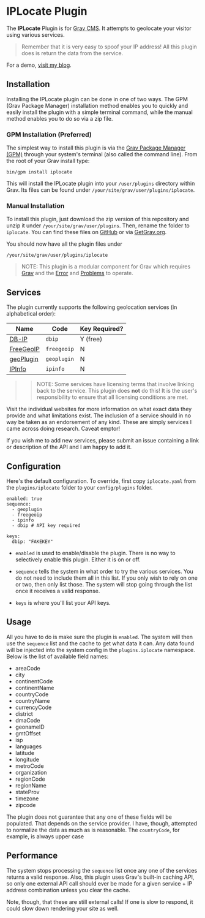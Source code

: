 # IPLocate Plugin

The **IPLocate** Plugin is for [Grav CMS](http://github.com/getgrav/grav). It attempts to geolocate your visitor using various services. 

> Remember that it is very easy to spoof your IP address! All this plugin does is return the data from the service.

For a demo, [visit my blog](https://perlkonig.com/demos/iplocate).

## Installation

Installing the IPLocate plugin can be done in one of two ways. The GPM (Grav Package Manager) installation method enables you to quickly and easily install the plugin with a simple terminal command, while the manual method enables you to do so via a zip file.

### GPM Installation (Preferred)

The simplest way to install this plugin is via the [Grav Package Manager (GPM)](http://learn.getgrav.org/advanced/grav-gpm) through your system's terminal (also called the command line).  From the root of your Grav install type:

    bin/gpm install iplocate

This will install the IPLocate plugin into your `/user/plugins` directory within Grav. Its files can be found under `/your/site/grav/user/plugins/iplocate`.

### Manual Installation

To install this plugin, just download the zip version of this repository and unzip it under `/your/site/grav/user/plugins`. Then, rename the folder to `iplocate`. You can find these files on [GitHub](https://github.com/Perlkonig/grav-plugin-iplocate) or via [GetGrav.org](http://getgrav.org/downloads/plugins#extras).

You should now have all the plugin files under

    /your/site/grav/user/plugins/iplocate
	
> NOTE: This plugin is a modular component for Grav which requires [Grav](http://github.com/getgrav/grav) and the [Error](https://github.com/getgrav/grav-plugin-error) and [Problems](https://github.com/getgrav/grav-plugin-problems) to operate.

## Services

The plugin currently supports the following geolocation services (in alphabetical order):

| Name | Code | Key Required? | 
| --- | --- | --- |
| [DB-IP](https://www.db-ip.com) | `dbip` | Y (free) |
| [FreeGeoIP](https://freegeoip.net) | `freegeoip` | N |
| [geoPlugin](http://www.geoplugin.com/) | `geoplugin` | N |
| [IPInfo](http://ipinfo.io) | `ipinfo` | N |

>> NOTE: Some services have licensing terms that involve linking back to the service. This plugin does **not** do this! It is the user's responsibility to ensure that all licensing conditions are met.

Visit the individual websites for more information on what exact data they provide and what limitations exist. The inclusion of a service should in no way be taken as an endorsement of any kind. These are simply services I came across doing research. Caveat emptor!

If you wish me to add new services, please submit an issue containing a link or description of the API and I am happy to add it.

## Configuration

Here's the default configuration. To override, first copy `iplocate.yaml` from the `plugins/iplocate` folder to your `config/plugins` folder.

```
enabled: true
sequence:
  - geoplugin
  - freegeoip
  - ipinfo
  - dbip # API key required

keys:
  dbip: "FAKEKEY"
```

  - `enabled` is used to enable/disable the plugin. There is no way to selectively enable this plugin. Either it is on or off.

  - `sequence` tells the system in what order to try the various services. You do not need to include them all in this list. If you only wish to rely on one or two, then only list those. The system will stop going through the list once it receives a valid response.

  - `keys` is where you'll list your API keys.

## Usage

All you have to do is make sure the plugin is `enabled`. The system will then use the `sequence` list and the cache to get what data it can. Any data found will be injected into the system config in the `plugins.iplocate` namespace. Below is the list of available field names:

- areaCode
- city
- continentCode
- continentName
- countryCode
- countryName
- currencyCode
- district
- dmaCode
- geonameID
- gmtOffset
- isp
- languages
- latitude
- longitude
- metroCode
- organization
- regionCode
- regionName
- stateProv
- timezone
- zipcode

The plugin does not guarantee that any one of these fields will be populated. That depends on the service provider. I have, though, attempted to normalize the data as much as is reasonable. The `countryCode`, for example, is always upper case

## Performance

The system stops processing the `sequence` list once any one of the services returns a valid response. Also, this plugin uses Grav's built-in caching API, so only one external API call should ever be made for a given service + IP address combination unless you clear the cache. 

Note, though, that these are still external calls! If one is slow to respond, it could slow down rendering your site as well.
